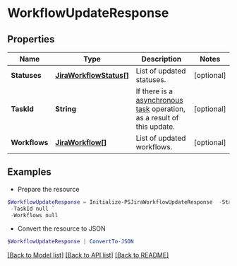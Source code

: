 # WorkflowUpdateResponse
## Properties

Name | Type | Description | Notes
------------ | ------------- | ------------- | -------------
**Statuses** | [**JiraWorkflowStatus[]**](JiraWorkflowStatus.md) | List of updated statuses. | [optional] 
**TaskId** | **String** | If there is a [asynchronous task](#async-operations) operation, as a result of this update. | [optional] 
**Workflows** | [**JiraWorkflow[]**](JiraWorkflow.md) | List of updated workflows. | [optional] 

## Examples

- Prepare the resource
```powershell
$WorkflowUpdateResponse = Initialize-PSJiraWorkflowUpdateResponse  -Statuses null `
 -TaskId null `
 -Workflows null
```

- Convert the resource to JSON
```powershell
$WorkflowUpdateResponse | ConvertTo-JSON
```

[[Back to Model list]](../README.md#documentation-for-models) [[Back to API list]](../README.md#documentation-for-api-endpoints) [[Back to README]](../README.md)

